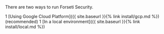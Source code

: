 ---
---
There are two ways to run Forseti Security.

 1 [Using Google Cloud Platform]({{ site.baseurl }}{% link install/gcp.md %})
(recommended)
 1 [In a local environment]({{ site.baseurl }}{% link install/local.md %})